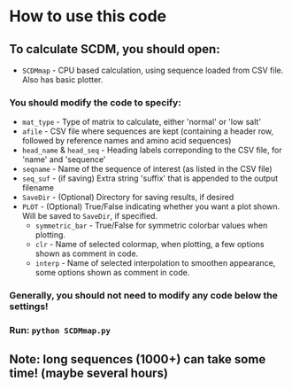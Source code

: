 # How to use this code

## To calculate SCDM, you should open:

* `SCDMmap` - CPU based calculation, using sequence loaded from CSV file. Also has basic plotter.


### You should modify the code to specify:

* `mat_type` - Type of matrix to calculate, either 'normal' or 'low salt'
* `afile` - CSV file where sequences are kept (containing a header row, followed by reference names and amino acid sequences)
* `head_name` & `head_seq` - Heading labels correponding to the CSV file, for 'name' and 'sequence'
* `seqname` - Name of the sequence of interest (as listed in the CSV file)
* `seq_suf` - (if saving) Extra string 'suffix' that is appended to the output filename
* `SaveDir` - (Optional) Directory for saving results, if desired
* `PLOT` - (Optional) True/False indicating whether you want a plot shown. Will be saved to `SaveDir`, if specified.
    * `symmetric_bar` - True/False for symmetric colorbar values when plotting.
    * `clr` - Name of selected colormap, when plotting, a few options shown as comment in code.
    * `interp` - Name of selected interpolation to smoothen appearance, some options shown as comment in code.

### Generally, you should not need to modify any code below the settings!

### Run: `python SCDMmap.py`

## Note: long sequences (1000+) can take some time! (maybe several hours)